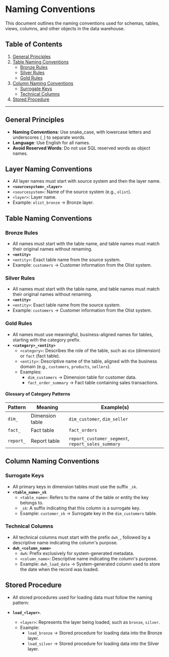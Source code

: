 # **Naming Conventions**

This document outlines the naming conventions used for schemas, tables, views, columns, and other objects in the data warehouse.

## **Table of Contents**

1. [General Principles](#general-principles)
2. [Table Naming Conventions](#table-naming-conventions)
   - [Bronze Rules](#bronze-rules)
   - [Silver Rules](#silver-rules)
   - [Gold Rules](#gold-rules)
3. [Column Naming Conventions](#column-naming-conventions)
   - [Surrogate Keys](#surrogate-keys)
   - [Technical Columns](#technical-columns)
4. [Stored Procedure](#stored-procedure-naming-conventions)
---

## **General Principles**

- **Naming Conventions**: Use snake_case, with lowercase letters and underscores (`_`) to separate words.
- **Language**: Use English for all names.
- **Avoid Reserved Words**: Do not use SQL reserved words as object names.

## **Layer Naming Conventions**
- All layer names must start with source system and then the layer name.
-  **`<sourcesystem>_<layer>`**
-  `<sourcesystem>`: Name of the source system (e.g., `olist`).  
- `<layer>`: Layer name.  
- Example: `olist_bronze` → Bronze layer.

## **Table Naming Conventions**

### **Bronze Rules**
- All names must start with the table name, and table names must match their original names without renaming.
- **`<entity>`**   
- `<entity>`: Exact table name from the source system.  
- Example: `customers` → Customer information from the Olist system.

### **Silver Rules**
- All names must start with the table name, and table names must match their original names without renaming.
- **`<entity>`**   
- `<entity>`: Exact table name from the source system.  
- Example: `customers` → Customer information from the Olist system.

### **Gold Rules**
- All names must use meaningful, business-aligned names for tables, starting with the category prefix.
- **`<category>_<entity>`**  
  - `<category>`: Describes the role of the table, such as `dim` (dimension) or `fact` (fact table).  
  - `<entity>`: Descriptive name of the table, aligned with the business domain (e.g., `customers`, `products`, `sellers`).  
  - Examples:
    - `dim_customers` → Dimension table for customer data.  
    - `fact_order_summary` → Fact table containing sales transactions.  

#### **Glossary of Category Patterns**

| Pattern     | Meaning                           | Example(s)                              |
|-------------|-----------------------------------|-----------------------------------------|
| `dim_`      | Dimension table                  | `dim_customer`, `dim_seller`           |
| `fact_`     | Fact table                       | `fact_orders`                            |
| `report_`   | Report table                     | `report_customer_segment`, `report_sales_summary`   |

## **Column Naming Conventions**

### **Surrogate Keys**  
- All primary keys in dimension tables must use the suffix `_sk`.
- **`<table_name>_sk`**  
  - `<table_name>`: Refers to the name of the table or entity the key belongs to.  
  - `_sk`: A suffix indicating that this column is a surrogate key.  
  - Example: `customer_sk` → Surrogate key in the `dim_customers` table.
  
### **Technical Columns**
- All technical columns must start with the prefix `dwh_`, followed by a descriptive name indicating the column's purpose.
- **`dwh_<column_name>`**  
  - `dwh`: Prefix exclusively for system-generated metadata.  
  - `<column_name>`: Descriptive name indicating the column's purpose.  
  - Example: `dwh_load_date` → System-generated column used to store the date when the record was loaded.
 
## **Stored Procedure**

- All stored procedures used for loading data must follow the naming pattern:
- **`load_<layer>`**.
  
  - `<layer>`: Represents the layer being loaded, such as `bronze`, `silver`.
  - Example: 
    - `load_bronze` → Stored procedure for loading data into the Bronze layer.
    - `load_silver` → Stored procedure for loading data into the Silver layer.

